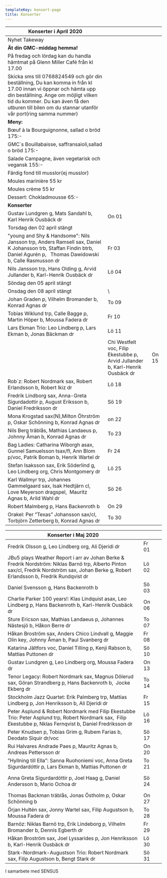 ```yaml
---
templateKey: konsert-page
title: Konserter
---
```

| Konserter i April 2020                                                                                                                                                                                                                                         |       |     |
| -------------------------------------------------------------------------------------------------------------------------------------------------------------------------------------------------------------------------------------------------------------- | ----- | --- |
| Nyhet Takeway                                                                                                                                                                                                                                                  |       |     |
| **Ät din GMC-middag hemma!**                                                                                                                                                                                                                                   |       |     |
| På fredag och lördag kan du handla hämtmat på Glenn Miller Café från kl 17.00                                                                                                                                                                                  |       |     |
| Skicka sms till 0768824549 och gör din beställning, Du kan komma in från kl 17.00 innan vi öppnar och hämta upp din beställning. Ange om möjligt vilken tid du kommer. Du kan även få den utburen till bilen om du stannar utanför vår port(ring samma nummer) |       
 **Meny:**                                                                                                                                                                                                                                                    |       |     |
| Bœuf à la Bourguignonne, sallad o bröd 175:-                                                                                                                                                                                                                        |       |     |
| GMC´s Bouillabaisse, saffransaioli,sallad o bröd 175:-                                                                                                                                                                                                         |       |     |
| Salade Campagne, även vegetarisk och vegansk 155:-                                                                                                                                                                                                             |       |     |
| Färdig fond till musslor(ej musslor)                                                                                                                                                                                                                           |       |     |
| Moules marinière 55 kr                                                                                                                                                                                                                                         |       |     |
| Moules crème     55 kr                                                                                                                                                                                                                                         |       |     |
| Dessert: Chokladmousse  65:-                                                                                                                                                                                                                                   |       |     |
|  **Konserter**                                                                                                                                                                                                                                                |       |     |
| Gustav Lundgren g, Mats Sandahl b, Karl Henrik Ousbäck dr                                                                                                                                                                                                      | On 01 |     |
| Torsdag den 02 april stängt                                                                                                                                                                                                                                    |       |     |
| "young and Shy & Handsome": Nils Jansson trp, Anders Ramsell sax, Daniel K Johansson trb, Staffan Findin btrb, Daniel Agurén p,   Thomas Dawidowski b, Calle Rasmusson dr                                                                                      | Fr 03 |     |
| Nils Jansson trp, Hans Olding g, Arvid Jullander b, Karl-Henrik Ousbäck dr                                                                                                                                                                                     | Lö 04 |     |
| Söndag den 05 april stängt                                                                                                                                                                                                                                     |       |     |
| Onsdag den 08 april stängt                                                                                                                                                                                                                                     | \     |     |
| Johan Graden p, Vilhelm Bromander b, Konrad Agnas dr                                                                                                                                                                                                           | To 09 |     |
| Tobias Wiklund trp, Calle Bagge p, Martin Höper b, Moussa Fadera dr                                                                                                                                                                                                       | Fr 10 |     |
| Lars Ekman Trio: Leo Lindberg p, Lars Ekman b, Jonas Bäckman dr                                                                                                                                                                                              | Lö 11 |     
                                                                                                                                                  | Chi Westfelt voc, Filip Ekestubbe p, Arvid Jullander b, Karl-Henrik Ousbäck dr                                                                                                                                                                                 | On 15 |     |
| Rob´z: Robert Nordmark sax, Robert Erlandsson b, Robert Ikiz dr                                                                                                                                                                                                | Lö 18 |     |
| Fredrik Lindborg sax, Anna-Greta Sigurdadottir p, August Eriksson b, Daniel Fredriksson dr                                                                                                                                                                     | Sö 19 |     |
| Mona Krogstad sax(N),Milton Öhrström p, Oskar Schönning b, Konrad Agnas dr                                                                                                                                                                                     | on 22 |     |
| Nils Berg träblås, Mathias Landaeus p, Johnny Åman b, Konrad Agnas dr                                                                                                                                                                                          | To 23 |     |
| Bag Ladies: Catharina Wiborgh asax, Gunnel Samuelsson tsax/fl, Ann Blom p/voc, Patrik Boman b, Henrik Wartel dr                                                                                                                                                | Fr 24 |     |
| Stefan Isaksson sax, Erik Söderlind g, Leo Lindberg org, Chris Montgomery dr                                                                                                                                                                                   | Lö 25 |     |
| Karl Wallmyr trp, Johannes Gammelgaard sax, Isak Hedtjärn cl, Love Meyerson dragspel,  Mauritz Agnas b, Arild Wahl dr                                                                                                                                          | Sö 26 |     |
| Robert Malmberg p, Hans Backenroth b                                                                                                                                                                                                                           | On 29 |     |
| Orakel: Per ”Texas” Johansson sax/cl, Torbjörn Zetterberg b, Konrad Agnas dr                                                                                                                                                                                   | To 30 |     |

| Konserter i Maj 2020                                                                                                                                                                         |       |      |
| -------------------------------------------------------------------------------------------------------------------------------------------------------------------------------------------- | ----- | ---- |
| Fredrik Olsson g, Leo Lindberg org, Ali Djeridi dr                                                                                                                                           | Fr 01 |      |
| JBu5 plays Weather Report i arr av Johan Berke & Fredrik Nordström: Niklas Barnö trp, Alberto Pinton sax/cl, Fredrik Nordström sax, Johan Berke g, Robert Erlandsson b, Fredrik Rundqvist dr | Lö 02 |      |
| Daniel Svensson g, Hans Backenroth b                                                                                                                                                         | Sö 03 |      |
| Charlie Parker 100 years!: Klas Lindquist asax, Leo Lindberg p, Hans Backenroth b, Karl-Henrik Ousbäck dr                                                                                    | On 06 |      |
| Sture Ericson sax, Mathias Landaeus p, Johannes Nästesjö b, Håkon Berre dr                                                                                                                   | To 07 |      |
| Håkan Broström sax, Anders Chico Lindvall g, Maggie Olin key, Johnny Åman b, Paul Svanberg dr                                                                                                | Fr 08 |      |
| Katarina Jältfors  voc, Daniel Tilling p, Kenji Rabson b, Mattias Puttonen dr                                                                                                                | Sö 10 |      |
| Gustav Lundgren g, Leo Lindberg org, Moussa Fadera dr                                                                                                                                        | On 13 |      |
| Tenor Legacy: Robert Nordmark sax, Magnus Dölerud sax, Göran Strandberg p,  Hans Backenroth b,  Jocke Ekberg dr                                                                              | To 14 |      |
| Stockholm Jazz	Quartet: Erik Palmberg trp, Mattias Lindberg p, Jon Henriksson b, Ali Djeridi dr                                                                                              | Fr 15 |      |
| Peter Asplund & Robert Nordmark med Filip Ekestubbe Trio: Peter Asplund trp, Robert Nordmark sax,  Filip Ekestubbe p, Nklas Fernqvist b, Daniel Fredriksson dr                               | Lö 16 |      |
| Peter Knudsen p, Tobias Grim g, Rubem Farias b, Deodato Siquir dr/voc                                                                                                                        | Sö 17 |      |
| Rui Halvares Andrade Paes p, Mauritz Agnas b, Andreas Pettersson dr                                                                                                                          | On 20 |      |
| ”Hyllning till Ella”: Sanna Ruohoniemi voc, Anna Greta Sigurdardóttir p, Lars Ekman b, Mattias Puttonen dr                                                                                   | To 21 |      |
| Anna Greta Sigurdardóttir p, Joel Haag g, Daniel Andersson b, Mario Ochoa dr                                                                                                                 | Sö 24 |  	   |
| Thomas Backman träblås, Jonas Östholm p, Oskar Schönning b                                                                                                                                   | On 27 |      |
| Örjan Hultén sax, Jonny Wartel sax, Filip Augustson b, Moussa Fadera dr                                                                                                                      | To 28 |      |
| Barnöz: Niklas Barnö trp, Erik Lindeborg p, Vilhelm Bromander b, Dennis Egberth dr                                                                                                           | Fr 29 |      |
| Håkan Broström sax, Joel Lyssarides p, Jon Henriksson b, Karl-Henrik Ousbäck dr                                                                                                              | Lö 30 |      |
| Stark-Nordmark-Augustson Trio: Robert Nordmark sax, Filip Augustson b, Bengt Stark dr                                                                                                        | Sö 31 |      |

I samarbete med SENSUS
